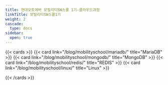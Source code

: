 ```yaml
---
title: 현대오토에버 모빌리티SW스쿨 1기-클라우드과정
linkTitle: 모빌리티SW스쿨1기
weight: 2
cascade:
  type: docs
sidebar:
  open: true
---
```

{{< cards >}}
  {{< card link="/blog/mobilityschool/mariadb/" title="MariaDB" >}}
  {{< card link="/blog/mobilityschool/mongodb/" title="MongoDB" >}}
  {{< card link="/blog/mobilityschool/redis/" title="REDIS" >}}
  {{< card link="/blog/mobilityschool/linux/" title="Linux" >}}

{{< /cards >}}